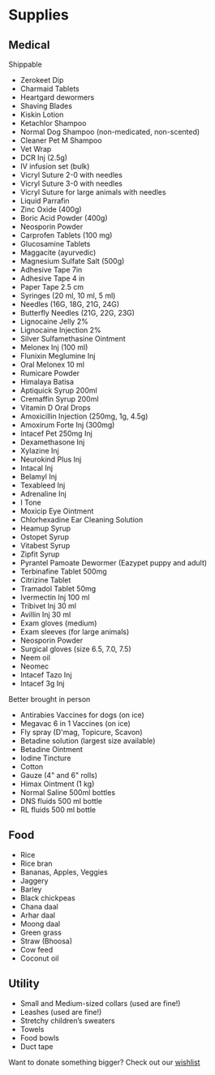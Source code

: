 Supplies
==========

Medical
----

Shippable

* Zerokeet Dip
* Charmaid Tablets
* Heartgard dewormers
* Shaving Blades
* Kiskin Lotion
* Ketachlor Shampoo
* Normal Dog Shampoo (non-medicated, non-scented)
* Cleaner Pet M Shampoo
* Vet Wrap
* DCR Inj (2.5g)
* IV infusion set (bulk)
* Vicryl Suture 2-0 with needles
* Vicryl Suture 3-0 with needles
* Vicryl Suture for large animals with needles
* Liquid Parrafin
* Zinc Oxide (400g)
* Boric Acid Powder (400g)
* Neosporin Powder
* Carprofen Tablets (100 mg)
* Glucosamine Tablets
* Maggacite (ayurvedic)
* Magnesium Sulfate Salt (500g)
* Adhesive Tape 7in
* Adhesive Tape 4 in
* Paper Tape 2.5 cm
* Syringes (20 ml, 10 ml, 5 ml)
* Needles (16G, 18G, 21G, 24G)
* Butterfly Needles (21G, 22G, 23G)
* Lignocaine Jelly 2% 
* Lignocaine Injection 2%
* Silver Sulfamethasine Ointment
* Melonex Inj (100 ml)
* Flunixin Meglumine Inj
* Oral Melonex 10 ml
* Rumicare Powder
* Himalaya Batisa
* Aptiquick Syrup 200ml
* Cremaffin Syrup 200ml
* Vitamin D Oral Drops
* Amoxicillin Injection (250mg, 1g, 4.5g)
* Amoxirum Forte Inj (300mg)
* Intacef Pet 250mg Inj
* Dexamethasone Inj
* Xylazine Inj
* Neurokind Plus Inj
* Intacal Inj
* Belamyl Inj
* Texableed Inj
* Adrenaline Inj
* I Tone
* Moxicip Eye Ointment
* Chlorhexadine Ear Cleaning Solution
* Heamup Syrup
* Ostopet Syrup
* Vitabest Syrup
* Zipfit Syrup
* Pyrantel Pamoate Dewormer (Eazypet puppy and adult)
* Terbinafine Tablet 500mg
* Citrizine Tablet
* Tramadol Tablet 50mg
* Ivermectin Inj 100 ml
* Tribivet Inj 30 ml
* Avillin Inj 30 ml
* Exam gloves (medium)
* Exam sleeves (for large animals)
* Neosporin Powder
* Surgical gloves (size 6.5, 7.0, 7.5)
* Neem oil
* Neomec
* Intacef Tazo Inj
* Intacef 3g Inj

Better brought in person

* Antirabies Vaccines for dogs (on ice)
* Megavac 6 in 1 Vaccines (on ice)
* Fly spray (D'mag, Topicure, Scavon)
* Betadine solution (largest size available)
* Betadine Ointment
* Iodine Tincture
* Cotton
* Gauze (4" and 6" rolls)
* Himax Ointment (1 kg)
* Normal Saline 500ml bottles
* DNS fluids 500 ml bottle
* RL fluids 500 ml bottle


<!--

* Dicrysticin-S 2.5 gm
* Negasunt Powder
* Cephalexin 250mg
* Cefpodoxime tablets 100mg

-->

Food 
-----
* Rice
* Rice bran
* Bananas, Apples, Veggies
* Jaggery
* Barley
* Black chickpeas
* Chana daal
* Arhar daal
* Moong daal
* Green grass
* Straw (Bhoosa)
* Cow feed
* Coconut oil

Utility
-----
* Small and Medium-sized collars (used are fine!)
* Leashes (used are fine!)
* Stretchy children’s sweaters
* Towels
* Food bowls
* Duct tape


Want to donate something bigger? Check out our [wishlist]( ?p=wishlist "wishlist" )

